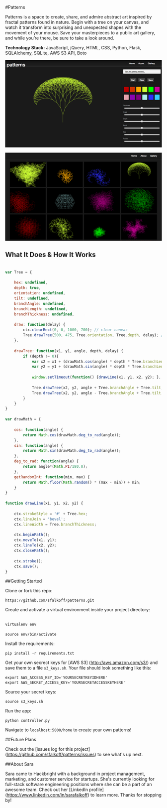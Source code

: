 #Patterns

Patterns is a space to create, share, and admire abstract art inspired by fractal patterns found in nature. Begin with a tree on your canvas, and watch it transform into surprising and unexpected shapes with the movement of your mouse. Save your masterpieces to a public art gallery, and while you’re there, be sure to take a look around.

**Technology Stack:** 
JavaScript, jQuery, HTML, CSS, Python, Flask, SQLAlchemy, SQLite, AWS S3 API, Boto

![image](/static/images/home.png) 

![image](/static/images/gallery.png) 

## What It Does & How It Works

```javascript

var Tree = {
	
	hex: undefined,
	depth: true,
	orientation: undefined,
	tilt: undefined,
	branchAngle: undefined,
	branchLength: undefined,
	branchThickness: undefined,
	
	draw: function(delay) {
		ctx.clearRect(0, 0, 1000, 700); // clear canvas
		Tree.drawTree(500, 475, Tree.orientation, Tree.depth, delay); // initiate chain of recursive calls
	},
	
	drawTree: function(x1, y1, angle, depth, delay) {
		if (depth != 0){
			var x2 = x1 + (drawMath.cos(angle) * depth * Tree.branchLength);
			var y2 = y1 + (drawMath.sin(angle) * depth * Tree.branchLength);
			
			window.setTimeout(function() {drawLine(x1, y1, x2, y2); }, 100 * delay);

			Tree.drawTree(x2, y2, angle + Tree.branchAngle + Tree.tilt, depth - 1, delay * 1.2);
			Tree.drawTree(x2, y2, angle - Tree.branchAngle + Tree.tilt, depth - 1, delay * 1.2);
		}
	}			
}

var drawMath = {
	
	cos: function(angle) {
		return Math.cos(drawMath.deg_to_rad(angle));
	},
	sin: function(angle) {
		return Math.sin(drawMath.deg_to_rad(angle));
	},
	deg_to_rad: function(angle) {
		return angle*(Math.PI/180.0);
	},
	getRandomInt: function(min, max) {
  		return Math.floor(Math.random() * (max - min)) + min;
	}
}

function drawLine(x1, y1, x2, y2) {
	
	ctx.strokeStyle = '#' + Tree.hex;	
	ctx.lineJoin = 'bevel';	
	ctx.lineWidth = Tree.branchThickness;
	
	ctx.beginPath();
	ctx.moveTo(x1, y1);
	ctx.lineTo(x2, y2);
	ctx.closePath();
	
	ctx.stroke();
	ctx.save();
}

```

##Getting Started

Clone or fork this repo: 

```
https://github.com/sfalkoff/patterns.git

```

Create and activate a virtual environment inside your project directory: 

```

virtualenv env

source env/bin/activate

```

Install the requirements:

```
pip install -r requirements.txt

```

Get your own secrect keys for [AWS S3] (http://aws.amazon.com/s3/) and save them to a file `s3_keys.sh`. Your file should look something like this:

```
export AWS_ACCESS_KEY_ID='YOURSECRETKEYIDHERE'
export AWS_SECRET_ACCESS_KEY='YOURSECRETACCESSKEYHERE'

```
	
Source your secret keys:

```
source s3_keys.sh

```

Run the app:

```
python controller.py

```
Navigate to `localhost:5000/home` to create your own patterns!

##Future Plans

Check out the [issues log for this project] (https://github.com/sfalkoff/patterns/issues) to see what's up next.

##About Sara

Sara came to Hackbright with a background in project management, marketing, and customer service for startups. She's currently looking for full-stack software engineering positions where she can be a part of an awesome team. Check out her [LinkedIn profile] (https://www.linkedin.com/in/sarafalkoff) to learn more. Thanks for stopping by!



